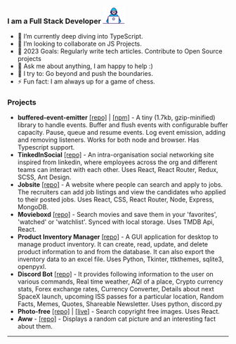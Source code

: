 <!--
**33j33/33j33** is a ✨ _special_ ✨ repository because its `README.md` (this file) appears on your GitHub profile.
-->


### I am a Full Stack Developer  <img width="50px" src="./developer.gif"> 
- 🌱 I’m currently deep diving into TypeScript.
- 👯 I’m looking to collaborate on JS Projects. 
- 🥅 2023 Goals: Regularly write tech articles. Contribute to Open Source projects
- 💬 Ask me about anything, I am happy to help :)
- 🧗 I try to: Go beyond and push the boundaries.
- ⚡ Fun fact: I am always up for a game of chess.

### Projects 
- **buffered-event-emitter** [[repo]](https://github.com/33j33/buffered-event-emitter) | [[npm]](https://www.npmjs.com/package/buffered-event-emitter) - A tiny (1.7kb, gzip-minified) library to handle events. Buffer and flush events with configurable buffer capacity. Pause, queue and resume events. Log event emission, adding and removing listeners. Works for both node and browser. Has Typescript support. 
- **TinkedInSocial** [[repo]](https://github.com/33j33/TinkedInSocial) - An intra-organisation social networking site inspired from linkedin, where employees across the org and different teams can interact with each other. Uses React, React Router, Redux, SCSS, Ant Design.
- **Jobsite** [[repo]](https://github.com/33j33/Jobsite) - A website where people can search and apply to jobs. The recruiters can add job listings and view the candidates who applied to their posted jobs. Uses React, CSS, React Router, Node, Express, MongoDB.
- **Movieboxd** [[repo]](https://github.com/33j33/movieboxd) - Search movies and save them in your 'favorites', 'watched' or 'watchlist'. Synced with local storage. Uses TMDB Api, React. 
- **Product Inventory Manager** [[repo]](https://github.com/33j33/Product-Inventory-Manager) - A GUI application for desktop to manage product inventory. It can create, read, update, and delete product information to and from the database. It can also export the inventory data to an excel file. Uses Python, Tkinter, ttkthemes, sqlite3, openpyxl.
- **Discord Bot** [[repo]](https://github.com/33j33/Product-Inventory-Manager) - It provides following information to the user on various commands, Real time weather, AQI of a place, Crypto currency stats, Forex exchange rates, Currency Converter, Details about next SpaceX launch, upcoming ISS passes for a particular location, Random Facts, Memes, Quotes, Shareable Newsletter. Uses python, discord.py
- **Photo-free** [[repo]](https://github.com/33j33/photo-free) | [[live]](https://photo-free.netlify.app/) - Search copyright free images. Uses React.
- **Aww** - [[repo]](https://github.com/33j33/Aww) - Displays a random cat picture and an interesting fact about them. 
---

<!--
<p>
  <h1 align="center"><b>Hello there, I'm Jai 👋</b></h1>
</p>
 <img align="center" alt="visitors" src="https://gpvc.arturio.dev/33j33" />
-->

